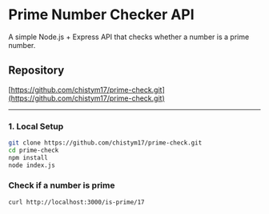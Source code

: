 # Prime Number Checker API

A simple Node.js + Express API that checks whether a number is a prime number.

## Repository

[https://github.com/chistym17/prime-check.git](https://github.com/chistym17/prime-check.git)

---

### 1. Local Setup

```bash
git clone https://github.com/chistym17/prime-check.git
cd prime-check
npm install
node index.js
```
### Check if a number is prime
```
curl http://localhost:3000/is-prime/17
```
